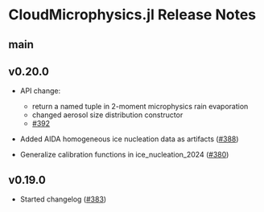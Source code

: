 CloudMicrophysics.jl Release Notes
========================

main
------
<!--- # Add changes since the most recent release here --->


v0.20.0
------

- API change:
  - return a named tuple in 2-moment microphysics rain evaporation
  - changed aerosol size distribution constructor
  - [#392](https://github.com/CliMA/CloudMicrophysics.jl/pull/392)

- Added AIDA homogeneous ice nucleation data as artifacts ([#388](https://github.com/CliMA/CloudMicrophysics.jl/pull/388))

- Generalize calibration functions in ice_nucleation_2024 ([#380](https://github.com/CliMA/CloudMicrophysics.jl/pull/380))

v0.19.0
------
- Started changelog ([#383](https://github.com/CliMA/CloudMicrophysics.jl/pull/383))
